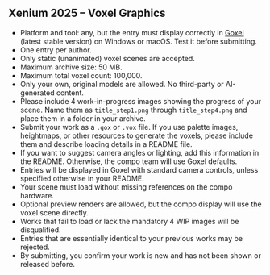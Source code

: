 
## Xenium 2025 – Voxel Graphics

- Platform and tool: any, but the entry must display correctly in [Goxel](https://goxel.xyz) (latest stable version) on Windows or macOS. Test it before submitting.
- One entry per author.
- Only static (unanimated) voxel scenes are accepted.
- Maximum archive size: 50 MB.
- Maximum total voxel count: 100,000.
- Only your own, original models are allowed. No third-party or AI-generated content.
- Please include 4 work-in-progress images showing the progress of your scene. Name them as `title_step1.png` through `title_step4.png` and place them in a folder in your archive.
- Submit your work as a `.gox` or `.vox` file. If you use palette images, heightmaps, or other resources to generate the voxels, please include them and describe loading details in a README file.
- If you want to suggest camera angles or lighting, add this information in the README. Otherwise, the compo team will use Goxel defaults.
- Entries will be displayed in Goxel with standard camera controls, unless specified otherwise in your README.
- Your scene must load without missing references on the compo hardware.
- Optional preview renders are allowed, but the compo display will use the voxel scene directly.
- Works that fail to load or lack the mandatory 4 WIP images will be disqualified.
- Entries that are essentially identical to your previous works may be rejected.
- By submitting, you confirm your work is new and has not been shown or released before.